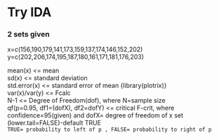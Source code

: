 # Try IDA

### 2 sets given
x=c(156,190,179,141,173,159,137,174,146,152,202)  
y=c(202,206,174,195,187,180,161,171,181,176,203)  

mean(x) <= mean  
sd(x) <= standard deviation  
std.error(x) <= standard error of mean  {library(plotrix)}  
var(x)/var(y) <= Fcalc  
N-1 <= Degree of Freedom(dof), where N=sample size  
qf(p=0.95, df1=(dofX), df2=dofY) <= critical F-crit, where confidence=95(given) and dofX= degree of freedom of x set  (lower.tail=FALSE)-default TRUE  
```TRUE= probability to left of p , FALSE= probability to right of p```  

